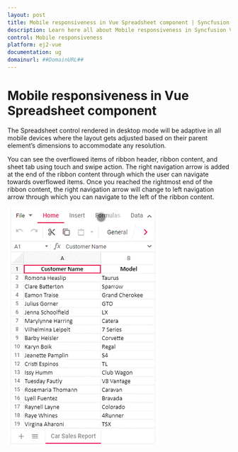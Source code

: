 ```yaml
---
layout: post
title: Mobile responsiveness in Vue Spreadsheet component | Syncfusion
description: Learn here all about Mobile responsiveness in Syncfusion Vue Spreadsheet component of Syncfusion Essential JS 2 and more.
control: Mobile responsiveness 
platform: ej2-vue
documentation: ug
domainurl: ##DomainURL##
---
```


# Mobile responsiveness in Vue Spreadsheet component

The Spreadsheet control rendered in desktop mode will be adaptive in all mobile devices where the layout gets adjusted based on their parent element’s dimensions to accommodate any resolution.

You can see the overflowed items of ribbon header, ribbon content, and sheet tab using touch and swipe action. The right navigation arrow is added at the end of the ribbon content through which the user can navigate towards overflowed items. Once you reached the rightmost end of the ribbon content, the right navigation arrow will change to left navigation arrow through which you can navigate to the left of the ribbon content.

![Spreadsheet Adaptive Mode](./images/spreadsheet_adaptive_mode.gif)
